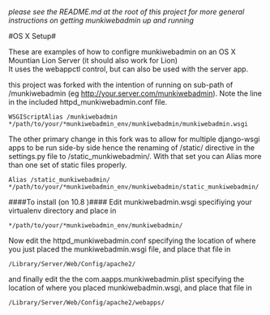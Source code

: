 *please see the README.md at the root of this project for more general instructions on getting munkiwebadmin up and running*

#OS X Setup#

These are examples of how to configre munkiwebadmin on an OS X Mountian Lion Server (it should also work for Lion)  
It uses the webappctl control, but can also be used with the server app.

this project was forked with the intention of running on sub-path of /munkiwebadmin (eg http://your.server.com/munkiwebadmin).  Note the line in the included httpd_munkiwebadmin.conf file.

	WSGIScriptAlias /munkiwebadmin */path/to/your/*munkiwebadmin_env/munkiwebadmin/munkiwebadmin.wsgi


The other primary change in this fork was to allow for multiple django-wsgi apps to be run side-by side hence the renaming of /static/ directive in the settings.py file to /static_munkiwebadmin/.  With that set you can Alias more than one set of static files properly.

	Alias /static_munkiwebadmin/ */path/to/your/*munkiwebadmin_env/munkiwebadmin/static_munkiwebadmin/

####To install (on 10.8 )####
Edit munkiwebadmin.wsgi specifiying your virtualenv directory and place in 

	*/path/to/your/*munkiwebadmin_env/munkiwebadmin/

Now edit the httpd_munkiwebadmin.conf specifying the location of where you just placed the munkiwebadmin.wsgi file, and place that file in

	/Library/Server/Web/Config/apache2/

and finally edit the the com.aapps.munkiwebadmin.plist specifying the location of where you placed munkiwebadmin.wsgi, and place that file in

	/Library/Server/Web/Config/apache2/webapps/


